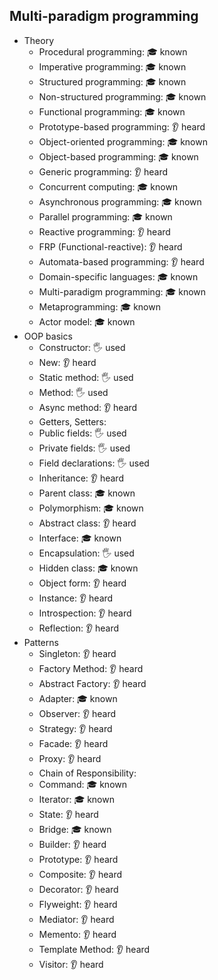 ## Multi-paradigm programming

- Theory
  - Procedural programming: 🎓 known
  - Imperative programming: 🎓 known
  - Structured programming: 🎓 known
  - Non-structured programming: 🎓 known
  - Functional programming: 🎓 known
  - Prototype-based programming: 👂 heard
  - Object-oriented programming: 🎓 known
  - Object-based programming: 🎓 known
  - Generic programming: 👂 heard
  - Concurrent computing: 🎓 known
  - Asynchronous programming: 🎓 known
  - Parallel programming: 🎓 known
  - Reactive programming: 👂 heard
  - FRP (Functional-reactive): 👂 heard
  - Automata-based programming: 👂 heard
  - Domain-specific languages: 🎓 known
  - Multi-paradigm programming: 🎓 known
  - Metaprogramming: 🎓 known
  - Actor model: 🎓 known
- OOP basics
  - Constructor: 🖐️ used
  - New: 👂 heard
  - Static method: 🖐️ used
  - Method: 🖐️ used
  - Async method: 👂 heard
  - Getters, Setters:
  - Public fields: 🖐️ used
  - Private fields: 🖐️ used
  - Field declarations: 🖐️ used
  - Inheritance: 👂 heard
  - Parent class: 🎓 known
  - Polymorphism: 🎓 known
  - Abstract class: 👂 heard
  - Interface: 🎓 known
  - Encapsulation: 🖐️ used
  - Hidden class: 🎓 known
  - Object form: 👂 heard
  - Instance: 👂 heard
  - Introspection: 👂 heard
  - Reflection: 👂 heard
- Patterns
  - Singleton: 👂 heard
  - Factory Method: 👂 heard
  - Abstract Factory: 👂 heard
  - Adapter: 🎓 known
  - Observer: 👂 heard
  - Strategy: 👂 heard
  - Facade: 👂 heard
  - Proxy: 👂 heard
  - Chain of Responsibility:
  - Command: 🎓 known
  - Iterator: 🎓 known
  - State: 👂 heard
  - Bridge: 🎓 known
  - Builder: 👂 heard
  - Prototype: 👂 heard
  - Composite: 👂 heard
  - Decorator: 👂 heard
  - Flyweight: 👂 heard
  - Mediator: 👂 heard
  - Memento: 👂 heard
  - Template Method: 👂 heard
  - Visitor: 👂 heard
